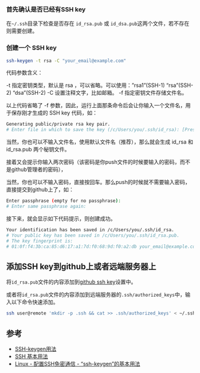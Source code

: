 ### 首先确认是否已经有SSH key 

在`~/.ssh`目录下检查是否存在 `id_rsa.pub` 或 `id_dsa.pub`这两个文件，若不存在则需要创建。

### 创建一个 SSH key 

```sh
ssh-keygen -t rsa -C "your_email@example.com"
```

代码参数含义：

-t 指定密钥类型，默认是 rsa ，可以省略。可以使用：”rsa1”(SSH-1) “rsa”(SSH-2) “dsa”(SSH-2) 
-C 设置注释文字，比如邮箱。
-f 指定密钥文件存储文件名。

以上代码省略了 -f 参数，因此，运行上面那条命令后会让你输入一个文件名，用于保存刚才生成的 SSH key 代码，如：

```sh
Generating public/private rsa key pair.
# Enter file in which to save the key (/c/Users/you/.ssh/id_rsa): [Press enter]
```

当然，你也可以不输入文件名，使用默认文件名（推荐），那么就会生成 id_rsa 和 id_rsa.pub 两个秘钥文件。

接着又会提示你输入两次密码（该密码是你push文件的时候要输入的密码，而不是github管理者的密码），

当然，你也可以不输入密码，直接按回车。那么push的时候就不需要输入密码，直接提交到github上了，如：

```sh
Enter passphrase (empty for no passphrase): 
# Enter same passphrase again:
```

接下来，就会显示如下代码提示，则创建成功。

```sh
Your identification has been saved in /c/Users/you/.ssh/id_rsa.
# Your public key has been saved in /c/Users/you/.ssh/id_rsa.pub.
# The key fingerprint is:
# 01:0f:f4:3b:ca:85:d6:17:a1:7d:f0:68:9d:f0:a2:db your_email@example.com
```

## 添加SSH key到github上或者远端服务器上

将`id_rsa.pub`文件的内容添加到[github ssh key](https://github.com/settings/keys)设置中。

或者将`id_rsa.pub`文件的内容添加到远端服务器的`.ssh/authorized_keys`中，输入以下命令快速添加。

```sh
ssh user@remote 'mkdir -p .ssh && cat >> .ssh/authorized_keys' < ~/.ssh/id_rsa.pub
```

## 参考

- [SSH-keygen用法](https://www.cnblogs.com/yanglang/p/9563496.html)
- [SSH 基本用法](https://zhuanlan.zhihu.com/p/21999778)
- [Linux - 配置SSH免密通信 - “ssh-keygen”的基本用法](https://www.cnblogs.com/shoufeng/p/11022258.html)

